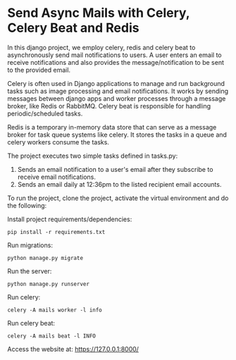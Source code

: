 # Send Async Mails with Celery, Celery Beat and Redis

In this django project, we employ celery, redis and celery beat to asynchronously send mail notifications to users.
A user enters an email to receive notifications and also provides the message/notification to be sent to the provided email.

Celery is often used in Django applications to manage and run background tasks such as image processing and email notifications. 
It works by sending messages between django apps and worker processes through a message broker, like Redis or RabbitMQ.
Celery beat is responsible for handling periodic/scheduled tasks.

Redis is a temporary in-memory data store that can serve as a message broker for task queue systems like celery.
It stores the tasks in a queue and celery workers consume the tasks.

The project executes two simple tasks defined in tasks.py:

1. Sends an email notification to a user's email after they subscribe to receive email notifications.
2. Sends an email daily at 12:36pm to the listed recipient email accounts.

To run the project, clone the project, activate the virtual environment and do the following:

Install project requirements/dependencies:

`pip install -r requirements.txt`

Run migrations: 

`python manage.py migrate`

Run the server: 

`python manage.py runserver`

Run celery:

`celery -A mails worker -l info`

Run celery beat:

`celery -A mails beat -l INFO`

Access the website at: https://127.0.0.1:8000/
